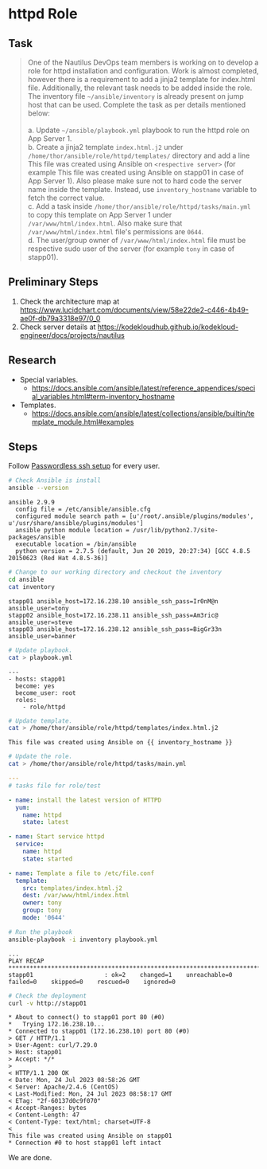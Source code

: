 # httpd Role

## Task

> One of the Nautilus DevOps team members is working on to develop a role for httpd installation and configuration. Work is almost completed, however there is a requirement to add a jinja2 template for index.html file. Additionally, the relevant task needs to be added inside the role. The inventory file `~/ansible/inventory` is already present on jump host that can be used. Complete the task as per details mentioned below:<br><br>a. Update `~/ansible/playbook.yml` playbook to run the httpd role on App Server 1.<br>b. Create a jinja2 template `index.html.j2` under `/home/thor/ansible/role/httpd/templates/` directory and add a line This file was created using Ansible on `<respective server>` (for example This file was created using Ansible on stapp01 in case of App Server 1). Also please make sure not to hard code the server name inside the template. Instead, use `inventory_hostname` variable to fetch the correct value.<br>c. Add a task inside `/home/thor/ansible/role/httpd/tasks/main.yml` to copy this template on App Server 1 under `/var/www/html/index.html`. Also make sure that `/var/www/html/index.html` file's permissions are `0644`.<br>d. The user/group owner of `/var/www/html/index.html` file must be respective sudo user of the server (for example `tony` in case of stapp01).

## Preliminary Steps

1. Check the architecture map at https://www.lucidchart.com/documents/view/58e22de2-c446-4b49-ae0f-db79a3318e97/0_0
2. Check server details at https://kodekloudhub.github.io/kodekloud-engineer/docs/projects/nautilus

## Research

* Special variables.
  * https://docs.ansible.com/ansible/latest/reference_appendices/special_variables.html#term-inventory_hostname
* Templates.
  * https://docs.ansible.com/ansible/latest/collections/ansible/builtin/template_module.html#examples


## Steps

Follow [Passwordless ssh setup](../../linux-system-administrator/networking/passwordless-ssh-access.md) for every user.

```bash
# Check Ansible is install
ansible --version
```

```
ansible 2.9.9
  config file = /etc/ansible/ansible.cfg
  configured module search path = [u'/root/.ansible/plugins/modules', u'/usr/share/ansible/plugins/modules']
  ansible python module location = /usr/lib/python2.7/site-packages/ansible
  executable location = /bin/ansible
  python version = 2.7.5 (default, Jun 20 2019, 20:27:34) [GCC 4.8.5 20150623 (Red Hat 4.8.5-36)]
```

```bash
# Change to our working directory and checkout the inventory
cd ansible
cat inventory
```

```
stapp01 ansible_host=172.16.238.10 ansible_ssh_pass=Ir0nM@n ansible_user=tony
stapp02 ansible_host=172.16.238.11 ansible_ssh_pass=Am3ric@ ansible_user=steve
stapp03 ansible_host=172.16.238.12 ansible_ssh_pass=BigGr33n ansible_user=banner
```

```bash
# Update playbook.
cat > playbook.yml
```
```
---
- hosts: stapp01
  become: yes
  become_user: root
  roles:
    - role/httpd
```

```bash
# Update template.
cat > /home/thor/ansible/role/httpd/templates/index.html.j2
```

```
This file was created using Ansible on {{ inventory_hostname }}
```
```bash
# Update the role.
cat > /home/thor/ansible/role/httpd/tasks/main.yml
```

```yaml
---
# tasks file for role/test

- name: install the latest version of HTTPD
  yum:
    name: httpd
    state: latest

- name: Start service httpd
  service:
    name: httpd
    state: started

- name: Template a file to /etc/file.conf
  template:
    src: templates/index.html.j2
    dest: /var/www/html/index.html
    owner: tony
    group: tony
    mode: '0644'
```

```bash
# Run the playbook
ansible-playbook -i inventory playbook.yml
```

```
...
PLAY RECAP ****************************************************************************************************************************************************************
stapp01                    : ok=2    changed=1    unreachable=0    failed=0    skipped=0    rescued=0    ignored=0
```

```bash
# Check the deployment
curl -v http://stapp01
```

```
* About to connect() to stapp01 port 80 (#0)
*   Trying 172.16.238.10...
* Connected to stapp01 (172.16.238.10) port 80 (#0)
> GET / HTTP/1.1
> User-Agent: curl/7.29.0
> Host: stapp01
> Accept: */*
>
< HTTP/1.1 200 OK
< Date: Mon, 24 Jul 2023 08:58:26 GMT
< Server: Apache/2.4.6 (CentOS)
< Last-Modified: Mon, 24 Jul 2023 08:58:17 GMT
< ETag: "2f-60137d0c9f070"
< Accept-Ranges: bytes
< Content-Length: 47
< Content-Type: text/html; charset=UTF-8
<
This file was created using Ansible on stapp01
* Connection #0 to host stapp01 left intact
```

We are done.
